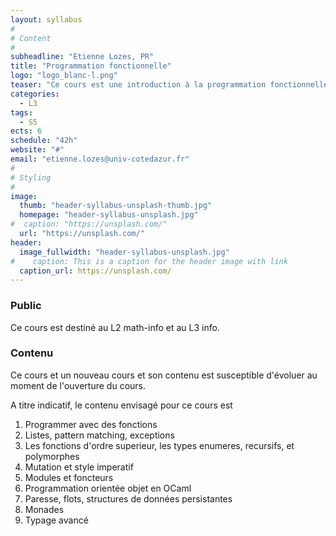 ```yaml
---
layout: syllabus
#
# Content
#
subheadline: "Etienne Lozes, PR"
title: "Programmation fonctionnelle"
logo: "logo_blanc-l.png"
teaser: "Ce cours est une introduction à la programmation fonctionnelle typée. Le langage support pour le cours est OCaml."
categories:
  - L3
tags:
  - S5
ects: 6
schedule: "42h"
website: "#"
email: "etienne.lozes@univ-cotedazur.fr"
#
# Styling
#
image:
  thumb: "header-syllabus-unsplash-thumb.jpg"
  homepage: "header-syllabus-unsplash.jpg"
#  caption: "https://unsplash.com/"
  url: "https://unsplash.com/"
header:
  image_fullwidth: "header-syllabus-unsplash.jpg"
#    caption: This is a caption for the header image with link
  caption_url: https://unsplash.com/  
---
```


### Public ###

Ce cours est destiné au L2 math-info et au L3 info.

###  Contenu ###

Ce cours et un nouveau cours et son contenu est susceptible
d'évoluer au moment de l'ouverture du cours.

A titre indicatif, le contenu envisagé pour ce cours est

1. Programmer avec des fonctions
2. Listes, pattern matching, exceptions
3. Les fonctions d'ordre superieur, les types enumeres, recursifs, et polymorphes
4. Mutation et style imperatif
5. Modules et foncteurs
6. Programmation orientée objet en OCaml
7. Paresse, flots, structures de données persistantes
8. Monades
9. Typage avancé
